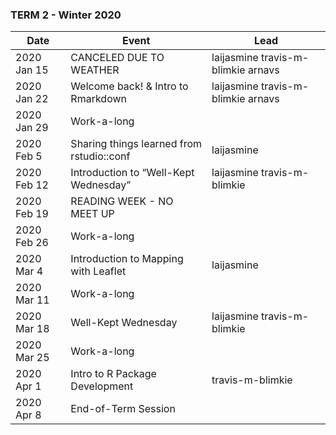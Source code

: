 ### TERM 2 - Winter 2020
| Date      | Event                                               | Lead                              |
|-----------|-----------------------------------------------------|-----------------------------------|
|2020 Jan 15| CANCELED DUE TO WEATHER                             | laijasmine travis-m-blimkie arnavs|
|2020 Jan 22| Welcome back! & Intro to Rmarkdown                  | laijasmine travis-m-blimkie arnavs|
|2020 Jan 29| Work-a-long                                         |                                   |
|2020 Feb 5 | Sharing things learned from rstudio::conf           | laijasmine                        |
|2020 Feb 12| Introduction to “Well-Kept Wednesday”               | laijasmine travis-m-blimkie       |
|2020 Feb 19| READING WEEK - NO MEET UP                           |                                   |
|2020 Feb 26| Work-a-long                                         |                                   |
|2020 Mar 4 | Introduction to Mapping with Leaflet                | laijasmine                        |
|2020 Mar 11| Work-a-long                                         |                                   |
|2020 Mar 18| Well-Kept Wednesday                                 | laijasmine travis-m-blimkie       |
|2020 Mar 25| Work-a-long                                         |                                   |
|2020 Apr 1 | Intro to R Package Development                      | travis-m-blimkie                  |
|2020 Apr 8 | End-of-Term Session                                 |                                   |

